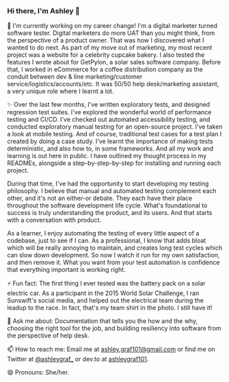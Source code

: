 ### Hi there, I'm Ashley 👋 

🌱 I'm currently working on my career change! I'm a digital marketer turned software tester. Digital marketers do more UAT than you might think, from the perspective of a product owner. That was how I discovered what I wanted to do next. As part of my move out of marketing, my most recent project was a website for a celebrity cupcake bakery. I also tested the features I wrote about for GetPylon, a solar sales software company. Before that, I worked in eCommerce for a coffee distribution company as the conduit between dev & line marketing/customer service/logistics/accounts/etc. It was 50/50 help desk/marketing assistant, a very unique role where I learnt a lot.

✨ Over the last few months, I've written exploratory tests, and designed regression test suites. I've explored the wonderful world of performance testing and CI/CD. I've checked out automated accessibility testing, and conducted exploratory manual testing for an open-source project. I've taken a look at mobile testing. And of course, traditional test cases for a test plan I created by doing a case study. I've learnt the importance of making tests deterministic, and also how to, in some frameworks. And all my work and learning is out here in public. I have outlined my thought process in my READMEs, alongside a step-by-step-by-step for installing and running each project.

During that time, I've had the opportunity to start developing my testing philosophy. I believe that manual and automated testing complement each other, and it's not an either-or debate.  They each have their place throughout the software development life cycle. What's foundational to success is truly understanding the product, and its users. And that starts with a conversation with product. 

As a learner, I enjoy automating the testing of every little aspect of a codebase, just to see if I can. As a professional, I know that adds bloat which will be really annoying to maintain, and creates long test cycles which can slow down development. So now I watch it run for my own satisfaction, and then remove it. What you want from your test automation is confidence that everything important is working right.

⚡ Fun fact: The first thing I ever tested was the battery pack on a solar electric car. As a participant in the 2015 World Solar Challenge, I ran Sunswift's social media, and helped out the electrical team during the leadup to the race. In fact, that's my team shirt in the photo. I still have it!

💬 Ask me about: Documentation that tells you the how and the why, choosing the right tool for the job, and building resiliency into software from the perspective of help desk. 

📫 How to reach me: Email me at ashley.graf101@gmail.com or find me on Twitter at <a href="https://twitter.com/ashleygraf_">@ashleygraf_</a> or dev.to at <a href="https://dev.to/ashleygraf101">ashleygraf101</a>. 

😄 Pronouns: She/her.

<!--
**ashleygraf101/ashleygraf101** is a ✨ _special_ ✨ repository because its `README.md` (this file) appears on your GitHub profile.

Here are some ideas to get you started:

- 🔭 I’m currently working on ...
- 🌱 I’m currently learning ...
- 👯 I’m looking to collaborate on ...
- 🤔 I’m looking for help with ...
- 💬 Ask me about ...
- 📫 How to reach me: ...
- 😄 Pronouns: ...
- ⚡ Fun fact: ...
-->

